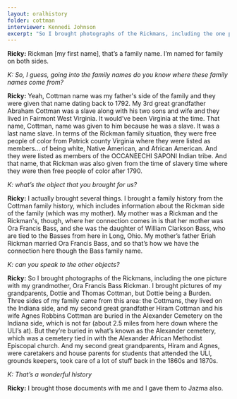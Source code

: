 ```yaml
---
layout: oralhistory
folder: cottman
interviewer: Kennedi Johnson
excerpt: "So I brought photographs of the Rickmans, including the one picture with my grandmother, Ora Francis Bass Rickman. I brought pictures of my grandparents, Dottie and Thomas Cottman, but Dottie being a Burden. Three sides of my family came from this area: the Cottmans, they lived on the Indiana side, and my second great grandfather Hiram Cottman and his wife Agnes Robbins Cottman are buried in the Alexander Cemetery on the Indiana side, which is not far (about 2.5 miles from here down where the ULI’s at). But they’re buried in what’s known as the Alexander cemetery, which was a cemetery tied in with the Alexander African Methodist Episcopal church. And my second great grandparents, Hiram and Agnes, were caretakers and house parents for students that attended the ULI, grounds keepers, took care of a lot of stuff back in the 1860s and 1870s."
---
```


**Ricky:** Rickman [my first name], that’s a family name. I’m named for family on both sides.

*K: So, I guess, going into the family names do you know where these family names come from?*

**Ricky:**  Yeah, Cottman name was my father's side of the family and they were given that name dating back to 1792. My 3rd great grandfather Abraham Cottman was a slave along with his two sons and wife and they lived in Fairmont West Virginia. It would’ve been Virginia at the time. That name, Cottman, name was given to him because he was a slave. It was a last name slave. In terms of the Rickman family situation, they were free people of color from Patrick county Virginia where they were listed as members... of being white, Native American, and African American. And they were listed as members of the OCCANEECHI SAPONI Indian tribe. And that name, that Rickman was also given from the time of slavery time where they were then free people of color after 1790. 

*K: what’s the object that you brought for us?*

**Ricky:**  I actually brought several things. I brought a family history from the Cottman family history, which includes information about the Rickman side of the family (which was my mother). My mother was a Rickman and the Rickman's, though, where her connection comes in is that her mother was Ora Francis Bass, and she was the daughter of William Clarkson Bass, who are tied to the Basses from here in Long, Ohio. My mother’s father Eriah Rickman married Ora Francis Bass, and so that’s how we have the connection here though the Bass family name.

*K: can you speak to the other objects?*

**Ricky:**  So I brought photographs of the Rickmans, including the one picture with my grandmother, Ora Francis Bass Rickman. I brought pictures of my grandparents, Dottie and Thomas Cottman, but Dottie being a Burden. Three sides of my family came from this area: the Cottmans, they lived on the Indiana side, and my second great grandfather Hiram Cottman and his wife Agnes Robbins Cottman are buried in the Alexander Cemetery on the Indiana side, which is not far (about 2.5 miles from here down where the ULI’s at). But they’re buried in what’s known as the Alexander cemetery, which was a cemetery tied in with the Alexander African Methodist Episcopal church. And my second great grandparents, Hiram and Agnes, were caretakers and house parents for students that attended the ULI, grounds keepers, took care of a lot of stuff back in the 1860s and 1870s.

*K: That’s a wonderful history*

**Ricky:**  I brought those documents with me and I gave them to Jazma also.
